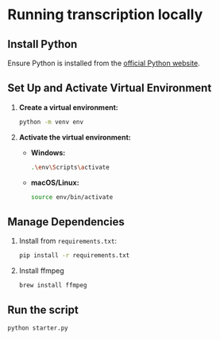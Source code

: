 # Running transcription locally


## Install Python

Ensure Python is installed from the [official Python website](https://www.python.org/downloads/).

## Set Up and Activate Virtual Environment

1. **Create a virtual environment:**

   ```sh
   python -m venv env
   ```

2. **Activate the virtual environment:**

   - **Windows:**

     ```sh
     .\env\Scripts\activate
     ```

   - **macOS/Linux:**

     ```sh
     source env/bin/activate
     ```

## Manage Dependencies


1. Install from `requirements.txt`:

   ```sh
   pip install -r requirements.txt
   ```

2. Install ffmpeg

    ```command
    brew install ffmpeg
    ```


## Run the script

```command
python starter.py
```